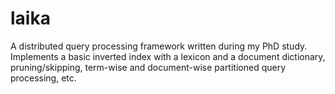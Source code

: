 laika
=====

A distributed query processing framework written during my PhD study. Implements a
basic inverted index with a lexicon and a document dictionary, pruning/skipping,
term-wise and document-wise partitioned query processing, etc.
